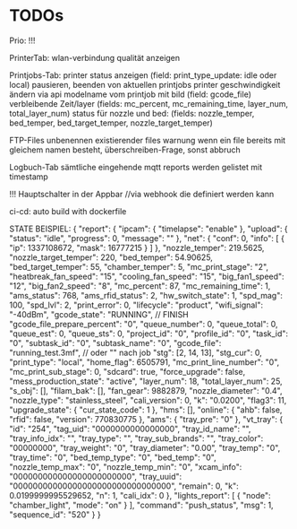 # TODOs
Prio: !!!

PrinterTab:
wlan-verbindung qualität anzeigen

Printjobs-Tab:
printer status anzeigen (field: print_type_update: idle oder local)
pausieren, beenden von aktuellen printjobs
printer geschwindigkeit ändern via api
modelname vom printjob mit bild (field: gcode_file)
verbleibende Zeit/layer (fields: mc_percent, mc_remaining_time, layer_num, total_layer_num)
status für nozzle und bed: (fields: nozzle_temper, bed_temper, bed_target_temper, nozzle_target_temper)

FTP-Files
unbenennen existierender files
warnung wenn ein file bereits mit gleichem namen besteht, überschreiben-Frage, sonst abbruch

Logbuch-Tab
sämtliche eingehende mqtt reports werden gelistet mit timestamp

!!! Hauptschalter in der Appbar
//via webhook die definiert werden kann

ci-cd:
auto build with dockerfile


STATE BEISPIEL: {
  "report": {
    "ipcam": {
      "timelapse": "enable"
    },
    "upload": {
      "status": "idle",
      "progress": 0,
      "message": ""
    },
    "net": {
      "conf": 0,
      "info": [
        {
          "ip": 1337108672,
          "mask": 16777215
        }
      ]
    },
    "nozzle_temper": 219.5625,
    "nozzle_target_temper": 220,
    "bed_temper": 54.90625,
    "bed_target_temper": 55,
    "chamber_temper": 5,
    "mc_print_stage": "2",
    "heatbreak_fan_speed": "15",
    "cooling_fan_speed": "15",
    "big_fan1_speed": "12",
    "big_fan2_speed": "8",
    "mc_percent": 87,
    "mc_remaining_time": 1,
    "ams_status": 768,
    "ams_rfid_status": 2,
    "hw_switch_state": 1,
    "spd_mag": 100,
    "spd_lvl": 2,
    "print_error": 0,
    "lifecycle": "product",
    "wifi_signal": "-40dBm",
    "gcode_state": "RUNNING", // FINISH
    "gcode_file_prepare_percent": "0",
    "queue_number": 0,
    "queue_total": 0,
    "queue_est": 0,
    "queue_sts": 0,
    "project_id": "0",
    "profile_id": "0",
    "task_id": "0",
    "subtask_id": "0",
    "subtask_name": "0",
    "gcode_file": "running_test.3mf", // oder "" nach job
    "stg": [2, 14, 13],
    "stg_cur": 0,
    "print_type": "local",
    "home_flag": 6505791,
    "mc_print_line_number": "0",
    "mc_print_sub_stage": 0,
    "sdcard": true,
    "force_upgrade": false,
    "mess_production_state": "active",
    "layer_num": 18,
    "total_layer_num": 25,
    "s_obj": [],
    "filam_bak": [],
    "fan_gear": 9882879,
    "nozzle_diameter": "0.4",
    "nozzle_type": "stainless_steel",
    "cali_version": 0,
    "k": "0.0200",
    "flag3": 11,
    "upgrade_state": {
      "cur_state_code": 1
    },
    "hms": [],
    "online": {
      "ahb": false,
      "rfid": false,
      "version": 770830775
    },
    "ams": {
      "tray_pre": "0"
    },
    "vt_tray": {
      "id": "254",
      "tag_uid": "0000000000000000",
      "tray_id_name": "",
      "tray_info_idx": "",
      "tray_type": "",
      "tray_sub_brands": "",
      "tray_color": "00000000",
      "tray_weight": "0",
      "tray_diameter": "0.00",
      "tray_temp": "0",
      "tray_time": "0",
      "bed_temp_type": "0",
      "bed_temp": "0",
      "nozzle_temp_max": "0",
      "nozzle_temp_min": "0",
      "xcam_info": "000000000000000000000000",
      "tray_uuid": "00000000000000000000000000000000",
      "remain": 0,
      "k": 0.0199999995529652,
      "n": 1,
      "cali_idx": 0
    },
    "lights_report": [
      {
        "node": "chamber_light",
        "mode": "on"
      }
    ],
    "command": "push_status",
    "msg": 1,
    "sequence_id": "520"
  }
}